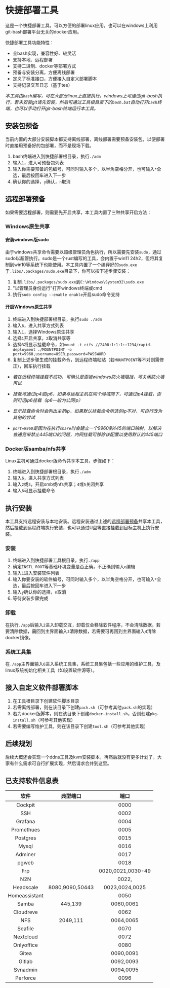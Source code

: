 # 快捷部署工具

这是一个快捷部署工具，可以方便的部署linux应用，也可以在windows上利用git-bash部署平台无关的docker应用。

快捷部署工具功能特性：

- 全bash实现，兼容性好、较灵活
- 支持本地、远程部署
- 支持二进制、docker等部署方式
- 预备与安装分离，方便离线部署
- 定义了标准接口，方便接入自定义部署脚本
- 支持记录交互日志（基于tee）

*本工具由`bash`编写，可在大部分linux上直接执行。windows上可通过git-bash执行，若未安装git请先安装，然后可通过工具根目录下的`bash.bat`自动打开`bash`终端，也可以手动打开git-bash终端运行本工具。*


## 安装包预备

当前内置的大部分安装脚本都支持离线部署，离线部署需要预备安装包，以便部署时直接用预备好的包部署，而不是现场下载。

1. bash终端进入到快捷部署根目录，执行`./adm`
2. 输入`1`，进入可预备包列表
3. 输入你需要预备的包编号，可同时输入多个，以半角空格分开，也可输入`*`全选，最后按回车进入下一步
4. 确认你的选择，`y`确认，`n`取消


## 远程部署预备

如果需要远程部署，则需要先开启共享，本工具内置了三种共享开启方法：

### Windows原生共享

#### 安装windows版sudo

由于windows共享命令需要以超级管理员角色执行，所以需要先安装`sudo`，通过sudo以超管执行。sudo是一个rust编写的工具，会内置于win11 24h2，但将其复制到win10等系统下也能使用。本工具内置了一个编译好的`sudo.exe`于`.libs/.packages/sudo.exe`目录下，你可以按下述步骤安装：

1. 复制`.libs/.packages/sudo.exe`到`C:\Windows\System32\sudo.exe`
2. "以管理员身份运行"打开windows终端或cmd
3. 执行`sudo config --enable enable`开启sudo命令支持

#### 开启Windows原生共享

1. 终端进入到快捷部署根目录，执行`sudo ./adm`
2. 输入`6`，进入共享方式列表
3. 输入`1`，选择Windows原生共享
4. 选择`1`开启共享，`2`取消共享等
5. 选择`3`将显示挂载命令，如`mount -t cifs //2408:1:1:1::1234/rapid-deployment ./MOUNTPOINT -o port=9960,username=USER,password=PASSWORD`
6. 复制上述步骤生成的挂载命令，到远程终端粘贴（若`MOUNTPOINT`等不对则需修正），回车执行挂载

- *若在远程终端挂载不成功，可确认是否被windows防火墙阻挡，可关闭防火墙再试*
- *挂载可通过ip4或ip6，如果与远程主机在同个局域网下，可通过ip4挂载，否则可选ip6挂载（ip6一般为公网ip）*

- *显示挂载命令时会列出主机ip，如果默认挂载命令所选的ip不对，可自行改为其他的尝试*
- *`port=9960`是因为在执行`share`时会建立一个9960到445的端口映射，以解决普通宽带禁止445端口的问题，内网挂载可移除该配置以使用默认的445端口*

### Docker版samba/nfs共享

Linux主机可通过docker版命令共享本工具，步骤如下：

1. 终端进入到快捷部署根目录，执行`./adm`
2. 输入`6`，进入共享方式列表
3. 输入`2`或`3`，开启smb或nfs共享；`4`或`5`关闭共享
4. 输入`6`可显示挂载命令


## 执行安装

本工具支持远程安装与本地安装。远程安装通过上述的[远程部署预备](#远程部署预备)共享本工具，然后挂载到远程终端执行安装，也可以通过U盘等直接挂载到目标主机上执行安装。

### 安装

1. 终端进入到快捷部署工具根目录，执行`./app`
2. 确定`INSTL_ROOT`等基础环境变量是否正确，不正确则输入`e`编辑
3. 输入`1`进入安装软件列表
4. 输入你要安装的软件编号，可同时输入多个，以半角空格分开，也可输入`*`全选，最后按回车进入下一步
5. 输入`y`确认你的选择，`n`取消
6. 等待安装步骤完成

### 卸载

在执行`./app`后输入`2`进入卸载交互，卸载仅会移除软件程序，不会清除数据。若要清除数据，需回到主界面输入`3`清除数据，若需要可再回到主界面输入`4`清除docker镜像。

### 系统工具集

在`./app`主界面输入`6`进入系统工具集，系统工具集包括一些应用的维护工具，及linux系统初始化相关工具（如设置软件源等）。


## 接入自定义软件部署脚本

1. 在工具根目录下创建软件脚本目录
2. 若需离线部署，则在该目录下创建`pack.sh`（可参考其他`pack.sh`的实现）
3. 若为docker版脚本，则在该目录下创建`docker-install.sh`，否则创建`pkg-install.sh`（可参考其他实现）
4. 若需要编写维护工具，则在该目录下创建`tool.sh`（可参考其他实现）


## 后续规划

后续大概还会实现一个ddns工具及kvm安装脚本，再然后就没有更多计划了，大家有什么需求可自行扩展实现，然后请求合并到这里。


## 已支持软件信息表

|     软件      |    典型端口     |       端口        |
| :-----------: | :-------------: | :---------------: |
|    Cockpit    |                 |       0000        |
|      SSH      |                 |       0002        |
|    Grafana    |                 |       0004        |
|  Promethues   |                 |       0005        |
|   Postgres    |                 |       0015        |
|     Mysql     |                 |       0016        |
|    Adminer    |                 |       0017        |
|     pgweb     |                 |       0018        |
|      Frp      |                 | 0020,0021,0030-49 |
|      N2N      |                 |       0022,       |
|   Headscale   | 8080,9090,50443 |  0023,0024,0025   |
| Homeassistant |                 |       0050        |
|     Samba     |     445,139     |     0060,0061     |
|   Cloudreve   |                 |       0062        |
|      NFS      |    2049,111     |     0064,0065     |
|    Seafile    |                 |       0070        |
|   Nextcloud   |                 |       0072        |
|  Onlyoffice   |                 |       0080        |
|     Gitea     |                 |     0090,0091     |
|    Gitlab     |                 |     0092,0093     |
|   Svnadmin    |                 |     0094,0095     |
|   Perforce    |                 |       0096        |